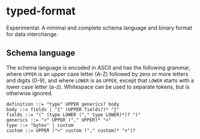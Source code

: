 # typed-format
Experimental: A minimal and complete schema language and binary format for data interchange.

## Schema language

The schema language is encoded in ASCII and has the following grammar, where `UPPER` is an upper case letter (A-Z) followed by zero or more letters and digits (0-9), and where `LOWER` is as `UPPER`, except that `LOWER` starts with a lower case letter (a-z). Whitespace can be used to separate tokens, but is otherwise ignored.

    definition ::= "type" UPPER generics? body
    body ::= fields | "{" (UPPER fields?)* "}"
    fields ::= "(" (type LOWER ("," type LOWER)*)? ")"
    generics ::= "<" UPPER ("," UPPER)* ">"
    type ::= "bytes" | custom
    custom ::= UPPER ("<" custom ("," custom)* ">")?
